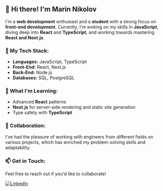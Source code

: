 ## 👋 Hi there! I'm Marin Nikolov

I'm a **web development** enthusiast and a **student** with a strong focus on **front-end development**. Currently, I'm woking on my skills in **JavaScript**, diving deep into **React** and **TypeScript**, and working towards mastering **React and Next.js**.

### 🔧 My Tech Stack:
- **Languages:** JavaScript, TypeScript
- **Front-End:** React, Next.js
- **Back-End:** Node.js
- **Databases:** SQL, PostgreSQL

### 🌱 What I'm Learning:
- Advanced **React** patterns
- **Next.js** for server-side rendering and static site generation
- Type safety with **TypeScript**

### 🤝 Collaboration:
I've had the pleasure of working with engineers from different fields on various projects, which has enriched my problem-solving skills and adaptability.

### 📫 Get in Touch:
Feel free to reach out if you'd like to collaborate!

[![LinkedIn](https://img.shields.io/badge/LinkedIn-MyProfile-blue)](https://www.linkedin.com/in/marin-nikolov-22b64b163)
